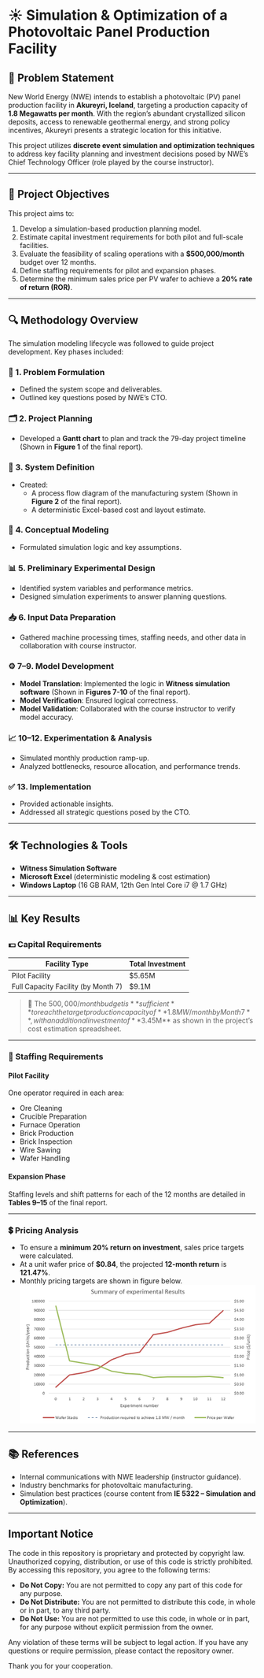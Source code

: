 # ☀️ Simulation & Optimization of a Photovoltaic Panel Production Facility

## 📌 Problem Statement

New World Energy (NWE) intends to establish a photovoltaic (PV) panel production facility in **Akureyri, Iceland**, targeting a production capacity of **1.8 Megawatts per month**. With the region’s abundant crystallized silicon deposits, access to renewable geothermal energy, and strong policy incentives, Akureyri presents a strategic location for this initiative.

This project utilizes **discrete event simulation and optimization techniques** to address key facility planning and investment decisions posed by NWE’s Chief Technology Officer (role played by the course instructor).

---

## 🎯 Project Objectives

This project aims to:

1. Develop a simulation-based production planning model.
2. Estimate capital investment requirements for both pilot and full-scale facilities.
3. Evaluate the feasibility of scaling operations with a **$500,000/month** budget over 12 months.
4. Define staffing requirements for pilot and expansion phases.
5. Determine the minimum sales price per PV wafer to achieve a **20% rate of return (ROR)**.

---

## 🔍 Methodology Overview

The simulation modeling lifecycle was followed to guide project development. Key phases included:

### 📂 1. Problem Formulation
- Defined the system scope and deliverables.
- Outlined key questions posed by NWE’s CTO.

### 🗂️ 2. Project Planning
- Developed a **Gantt chart** to plan and track the 79-day project timeline (Shown in **Figure 1** of the final report).

### 🔄 3. System Definition
- Created:
  - A process flow diagram of the manufacturing system (Shown in **Figure 2** of the final report).
  - A deterministic Excel-based cost and layout estimate.

### 🧠 4. Conceptual Modeling
- Formulated simulation logic and key assumptions.

### 📊 5. Preliminary Experimental Design
- Identified system variables and performance metrics.
- Designed simulation experiments to answer planning questions.

### 📥 6. Input Data Preparation
- Gathered machine processing times, staffing needs, and other data in collaboration with course instructor.

### ⚙️ 7–9. Model Development
- **Model Translation**: Implemented the logic in **Witness simulation software** (Shown in **Figures 7-10** of the final report).
- **Model Verification**: Ensured logical correctness.
- **Model Validation**: Collaborated with the course instructor to verify model accuracy.

### 📈 10–12. Experimentation & Analysis
- Simulated monthly production ramp-up.
- Analyzed bottlenecks, resource allocation, and performance trends.

### ✅ 13. Implementation
- Provided actionable insights.
- Addressed all strategic questions posed by the CTO.

---

## 🛠️ Technologies & Tools

- **Witness Simulation Software**
- **Microsoft Excel** (deterministic modeling & cost estimation)
- **Windows Laptop** (16 GB RAM, 12th Gen Intel Core i7 @ 1.7 GHz)

---

## 📊 Key Results

### 💵 Capital Requirements

| Facility Type                       | Total Investment |
|------------------------------------|------------------|
| Pilot Facility                     | $5.65M           |
| Full Capacity Facility (by Month 7)| $9.1M           |

> 📌 The $500,000/month budget is **sufficient** to reach the target production capacity of **1.8 MW/month by Month 7**, with an additional investment of **$3.45M** as shown in the project’s cost estimation spreadsheet.

---

### 👥 Staffing Requirements

#### Pilot Facility
One operator required in each area:

- Ore Cleaning  
- Crucible Preparation  
- Furnace Operation  
- Brick Production  
- Brick Inspection  
- Wire Sawing  
- Wafer Handling  

#### Expansion Phase
Staffing levels and shift patterns for each of the 12 months are detailed in **Tables 9–15** of the final report.

---

### 💲 Pricing Analysis

- To ensure a **minimum 20% return on investment**, sales price targets were calculated.
- At a unit wafer price of **$0.84**, the projected **12-month return** is **121.47%**.
- Monthly pricing targets are shown in figure below.
![Summary](images/Summary.png)
---

## 📚 References

- Internal communications with NWE leadership (instructor guidance).
- Industry benchmarks for photovoltaic manufacturing.
- Simulation best practices (course content from **IE 5322 – Simulation and Optimization**).

---

## Important Notice

The code in this repository is proprietary and protected by copyright law. Unauthorized copying, distribution, or use of this code is strictly prohibited. By accessing this repository, you agree to the following terms:

- **Do Not Copy:** You are not permitted to copy any part of this code for any purpose.
- **Do Not Distribute:** You are not permitted to distribute this code, in whole or in part, to any third party.
- **Do Not Use:** You are not permitted to use this code, in whole or in part, for any purpose without explicit permission from the owner.

Any violation of these terms will be subject to legal action. If you have any questions or require permission, please contact the repository owner.

Thank you for your cooperation.
